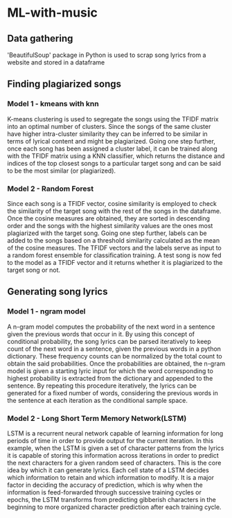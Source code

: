 # ML-with-music
## Data gathering
'BeautifulSoup' package in Python is used to scrap song lyrics from a website and stored in a dataframe

## Finding plagiarized songs
### Model 1 - kmeans with knn
K-means clustering is used to segregate the songs using the TFIDF matrix into an optimal number of clusters. Since the songs of the same cluster have higher intra-cluster similarity they can be inferred to be similar in terms of lyrical content and might be plagiarized. Going one step further, once each song has been assigned a cluster label, it can be trained along with the TFIDF matrix using a KNN classifier, which returns the distance and indices of the top closest songs to a particular target song and can be said to be the most similar (or plagiarized).

### Model 2 - Random Forest
Since each song is a TFIDF vector, cosine similarity is employed to check the similarity of the target song with the rest of the songs in the dataframe. Once the cosine measures are obtained, they are sorted in descending order and the songs with the highest similarity values are the ones most plagiarized with the target song. Going one step further, labels can be added to the songs based on a threshold similarity calculated as the mean of the cosine measures. The TFIDF vectors and the labels serve as input to a random forest ensemble for classification training. A test song is now fed to the model as a TFIDF vector and it returns whether it is plagiarized to the target song or not.

## Generating song lyrics
### Model 1 - ngram model
A n-gram model computes the probability of the next word in a sentence given the previous words that occur in it. By using this concept of conditional probability, the song lyrics can be parsed iteratively to keep count of the next word in a sentence, given the previous words in a python dictionary. These frequency counts can be normalized by the total count to obtain the said probabilities. Once the probabilities are obtained, the n-gram model is given a starting lyric input for which the word corresponding to highest probability is extracted from the dictionary and appended to the sentence. By repeating this procedure iteratively, the lyrics can be generated for a fixed number of words, considering the previous words in the sentence at each iteration as the conditional sample space.

### Model 2 - Long Short Term Memory Network(LSTM)
LSTM is a recurrent neural network capable of learning information for long periods of time in order to provide output for the current iteration. In this example, when the LSTM is given a set of character patterns from the lyrics it is capable of storing this information across iterations in order to predict the next characters for a given random seed of characters. This is the core idea by which it can generate lyrics. Each cell state of a LSTM decides which information to retain and which information to modify. It is a major factor in deciding the accuracy of prediction, which is why when the information is feed-forwarded through successive training cycles or epochs, the LSTM transforms from predicting gibberish characters in the beginning to more organized character prediction after each training cycle.
